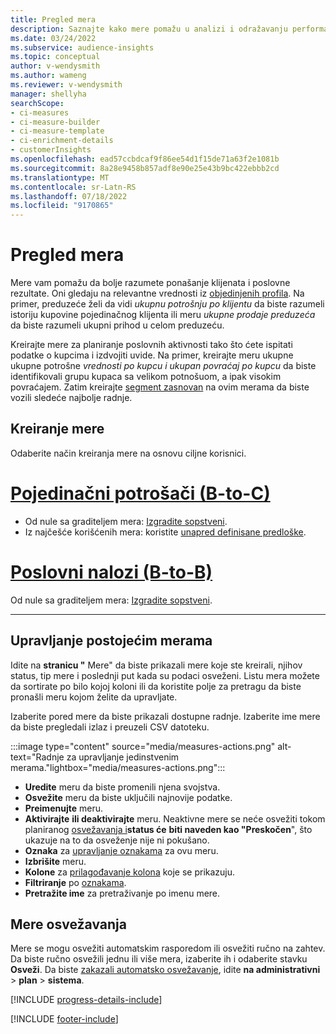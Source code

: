 ```yaml
---
title: Pregled mera
description: Saznajte kako mere pomažu u analizi i odražavanju performansi vašeg poslovanja.
ms.date: 03/24/2022
ms.subservice: audience-insights
ms.topic: conceptual
author: v-wendysmith
ms.author: wameng
ms.reviewer: v-wendysmith
manager: shellyha
searchScope:
- ci-measures
- ci-measure-builder
- ci-measure-template
- ci-enrichment-details
- customerInsights
ms.openlocfilehash: ead57ccbdcaf9f86ee54d1f15de71a63f2e1081b
ms.sourcegitcommit: 8a28e9458b857adf8e90e25e43b9bc422ebbb2cd
ms.translationtype: MT
ms.contentlocale: sr-Latn-RS
ms.lasthandoff: 07/18/2022
ms.locfileid: "9170865"
---
```

# <a name="measures-overview"></a>Pregled mera

Mere vam pomažu da bolje razumete ponašanje klijenata i poslovne rezultate. Oni gledaju na relevantne vrednosti iz [objedinjenih profila](data-unification.md). Na primer, preduzeće želi da vidi *ukupnu potrošnju po klijentu* da biste razumeli istoriju kupovine pojedinačnog klijenta ili meru *ukupne prodaje preduzeća* da biste razumeli ukupni prihod u celom preduzeću.

Kreirajte mere za planiranje poslovnih aktivnosti tako što ćete ispitati podatke o kupcima i izdvojiti uvide. Na primer, kreirajte meru ukupne ukupne potrošne *vrednosti po kupcu* *i ukupan povraćaj po kupcu* da biste identifikovali grupu kupaca sa velikom potnošuom, a ipak visokim povraćajem. Zatim kreirajte [segment zasnovan](segments.md) na ovim merama da biste vozili sledeće najbolje radnje.

## <a name="create-a-measure"></a>Kreiranje mere

Odaberite način kreiranja mere na osnovu ciljne korisnici.

# <a name="individual-consumers-b-to-c"></a>[Pojedinačni potrošači (B-to-C)](#tab/b2c)

- Od nule sa graditeljem mera: [Izgradite sopstveni](measure-builder.md).
- Iz najčešće korišćenih mera: koristite [unapred definisane predloške](measure-templates.md).

# <a name="business-accounts-b-to-b"></a>[Poslovni nalozi (B-to-B)](#tab/b2b)

Od nule sa graditeljem mera: [Izgradite sopstveni](measure-builder.md).

---

## <a name="manage-existing-measures"></a>Upravljanje postojećim merama

Idite na **stranicu "** Mere" da biste prikazali mere koje ste kreirali, njihov status, tip mere i poslednji put kada su podaci osveženi. Listu mera možete da sortirate po bilo kojoj koloni ili da koristite polje za pretragu da biste pronašli meru kojom želite da upravljate.

Izaberite pored mere da biste prikazali dostupne radnje. Izaberite ime mere da biste pregledali izlaz i preuzeli CSV datoteku.

:::image type="content" source="media/measures-actions.png" alt-text="Radnje za upravljanje jedinstvenim merama."lightbox="media/measures-actions.png":::

- **Uredite** meru da biste promenili njena svojstva.
- **Osvežite** meru da biste uključili najnovije podatke.
- **Preimenujte** meru.
- **Aktivirajte** **ili deaktivirajte** meru. Neaktivne mere se neće osvežiti tokom planiranog [osvežavanja i](system.md#schedule-tab)**status će** **biti naveden kao "Preskočen**", što ukazuje na to da osveženje nije ni pokušano.
- **Oznaka** za [upravljanje oznakama](work-with-tags-columns.md#manage-tags) za ovu meru.
- **Izbrišite** meru.
- **Kolone** za [prilagođavanje kolona](work-with-tags-columns.md#customize-columns) koje se prikazuju.
- **Filtriranje** po [oznakama](work-with-tags-columns.md#filter-on-tags).
- **Pretražite ime** za pretraživanje po imenu mere.

## <a name="refresh-measures"></a>Mere osvežavanja

Mere se mogu osvežiti automatskim rasporedom ili osvežiti ručno na zahtev. Da biste ručno osvežili jednu ili više mera, izaberite ih i odaberite stavku **Osveži**. Da biste [zakazali automatsko osvežavanje](system.md#schedule-tab), idite **na administrativni** > **plan** > **sistema**.

[!INCLUDE [progress-details-include](includes/progress-details-pane.md)]

[!INCLUDE [footer-include](includes/footer-banner.md)]
